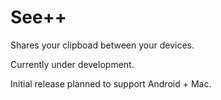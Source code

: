 # See++

Shares your clipboad between your devices.

Currently under development.

Initial release planned to support Android + Mac.
